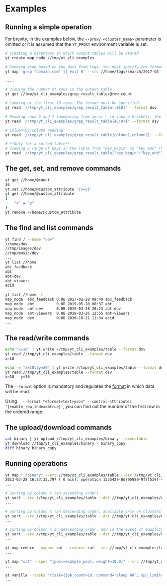 # Examples

## Running a simple operation

For brevity, in the examples below, the ```--proxy <cluster_name>``` parameter is omitted or it is assumed that the ```YT_PROXY``` environment variable is set.

```bash
# Creating a directory in which output tables will be stored
yt create map_node //tmp/yt_cli_examples

# Running grep based on the data from logs. You must specify the format in which the data will come to the operation input.
yt map 'grep "domain.com" || exit 0' --src //home/logs/search/2017-Q3 --dst //tmp/yt_cli_examples/grep_result_table --format dsv

....

# Viewing the number of rows in the output table
yt get //tmp/yt_cli_examples/grep_result_table/@row_count

# Looking at the first 10 rows. The format must be specified.
yt read '//tmp/yt_cli_examples/grep_result_table[:#10]' --format dsv

# Reading rows 6 and 7 (numbering from zero) — in square brackets, the half-interval is set which includes the left boundary and does not include the right one
yt read '//tmp/yt_cli_examples/grep_result_table[#5:#7]' --format dsv

# Column-by-column reading:
yt read '//tmp/yt_cli_examples/grep_result_table{column1,column2}' --format dsv

# **Only for a sorted table**
# Viewing a range of keys in the table from "key_begin" to "key_end" (half-interval which includes the left boundary and does not include the right one).
yt read '//tmp/yt_cli_examples/grep_result_table["key_begin":"key_end"]' --format dsv
```

## The get, set, and remove commands

```bash
yt get //home/@count
36
yt set //home/@custom_attribute '{x=y}'
yt get //home/@custom_attribute
{
    "x" = "y"
}
yt remove //home/@custom_attribute
```

## The find and list commands

```bash
yt find / --name "dev"
//home/dev
//tmp/images/dev
//tmp/music/dev
...
yt list //home
abc_feedback
abt
abt-dev
abt-viewers
acid
...
yt list //home -l
map_node  abc_feedback 0.0B 2017-02-28 09:40 abc_feedback
map_node  abt          0.0B 2019-05-28 08:37 abt
map_node  abt-dev      0.0B 2019-04-28 20:23 abt-dev
map_node  abt-viewers  0.0B 2019-03-26 12:55 abt-viewers
map_node  dev          0.0B 2016-10-21 11:34 acid
...
```

## The read/write commands

```bash
echo "x=10" | yt write //tmp/yt_cli_examples/table --format dsv
yt read //tmp/yt_cli_examples/table --format dsv
x=10
```

```bash
echo -e "x=10\ty=20" | yt write //tmp/yt_cli_examples/table --format dsv
yt read //tmp/yt_cli_examples/table --format dsv
x=10   y=20
```

The `--format` option is mandatory and regulates the [format](../../../user-guide/storage/formats.md) in which data will be read.

Using `  --format "<format=text>yson" --control-attributes '{enable_row_index=%true}'`, you can find out the number of the first row in the ordered range.

## The upload/download commands

```bash
cat binary | yt upload //tmp/yt_cli_examples/binary --executable
yt download //tmp/yt_cli_examples/binary > binary_copy
diff binary binary_copy
```

## Running operations

```bash
yt map "./binary" --src //tmp/yt_cli_examples/table --dst //tmp/yt_cli_examples/output --format dsv --local-file binary
2013-03-28 16:23:35.797 ( 0 min): operation 1535429-8d795980-9f7f5a9f-44bec919 initializing
...

# Sorting by column x (in ascending order)
yt sort --src //tmp/yt_cli_examples/table --dst //tmp/yt_cli_examples/output --sort-by "x"
...

# Sorting by column x (in descending order, available only on clusters with masters version 21.2+)
yt sort --src //tmp/yt_cli_examples/table --dst //tmp/yt_cli_examples/output --sort-by "{name=x; sort_order=descending;}"
...

# Sorting by column x in descending order, and in the event of equality, by column y in ascending order (sorting in descending order is available only on clusters with masters version 21.2+)
yt sort --src //tmp/yt_cli_examples/table --dst //tmp/yt_cli_examples/output --sort-by "{name=x; sort_order=descending;}" --sort-by "y"
...

yt map-reduce --mapper cat --reducer cat --src //tmp/yt_cli_examples/table --dst //tmp/yt_cli_examples/output --format dsv --reduce-by "x"
...

yt map "cat" --spec "{pool=example_pool; weight=10.0}" --src //tmp/yt_cli_examples/table --dst //tmp/yt_cli_examples/output --format yson
...

yt vanilla --tasks '{task={job_count=10; command="sleep 60"; cpu_limit=2};}' --spec '{resource_limits={user_slots=2}}'
...
```


